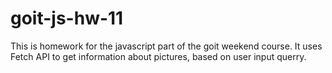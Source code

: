 # goit-js-hw-11
This is homework for the javascript part of the goit weekend course. It uses Fetch API to get information about pictures, based on user input querry.

